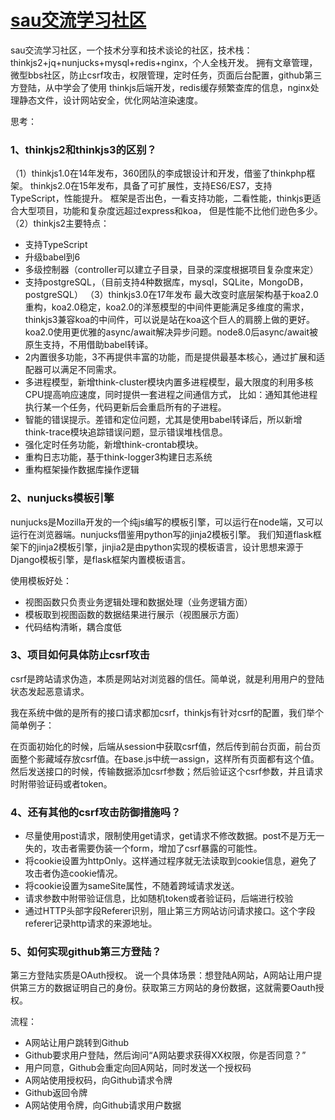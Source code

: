 # [sau交流学习社区](https://www.mwcxs.top/)
sau交流学习社区，一个技术分享和技术谈论的社区，技术栈：thinkjs2+jq+nunjucks+mysql+redis+nginx，个人全栈开发。
拥有文章管理，微型bbs社区，防止csrf攻击，权限管理，定时任务，页面后台配置，github第三方登陆，从中学会了使用
thinkjs后端开发，redis缓存频繁查库的信息，nginx处理静态文件，设计网站安全，优化网站渲染速度。

思考：
### 1、thinkjs2和thinkjs3的区别？
（1）thinkjs1.0在14年发布，360团队的李成银设计和开发，借鉴了thinkphp框架。
thinkjs2.0在15年发布，具备了可扩展性，支持ES6/ES7，支持TypeScript，性能提升。
框架是否出色，一看支持功能，二看性能，thinkjs更适合大型项目，功能和复杂度远超过express和koa，
但是性能不比他们逊色多少。
（2）thinkjs2主要特点：
+ 支持TypeScript
+ 升级babel到6
+ 多级控制器（controller可以建立子目录，目录的深度根据项目复杂度来定）
+ 支持postgreSQL，（目前支持4种数据库，mysql，SQLite，MongoDB，postgreSQL）
（3）thinkjs3.0在17年发布
最大改变时底层架构基于koa2.0重构，koa2.0稳定，koa2.0的洋葱模型的中间件更能满足多维度的需求，thinkjs3兼容koa的中间件，可以说是站在koa这个巨人的肩膀上做的更好。
koa2.0使用更优雅的async/await解决异步问题。node8.0后async/await被原生支持，不用借助babel转译。
+ 2内置很多功能，3不再提供丰富的功能，而是提供最基本核心，通过扩展和适配器可以满足不同需求。
+ 多进程模型，新增think-cluster模块内置多进程模型，最大限度的利用多核CPU提高响应速度，同时提供一套进程之间通信方式，
比如：通知其他进程执行某一个任务，代码更新后会重启所有的子进程。
+ 智能的错误提示。差错和定位问题，尤其是使用babel转译后，所以新增think-trace模块追踪错误问题，显示错误堆栈信息。
+ 强化定时任务功能，新增think-crontab模块。
+ 重构日志功能，基于think-logger3构建日志系统
+ 重构框架操作数据库操作逻辑

### 2、nunjucks模板引擎
nunjucks是Mozilla开发的一个纯js编写的模板引擎，可以运行在node端，又可以运行在浏览器端。nunjucks借鉴用python写的jinja2模板引擎。
我们知道flask框架下的jinja2模板引擎，jinjia2是由python实现的模板语言，设计思想来源于Django模板引擎，是flask框架内置模板语言。

使用模板好处：
+ 视图函数只负责业务逻辑处理和数据处理（业务逻辑方面）
+ 模板取到视图函数的数据结果进行展示（视图展示方面）
+ 代码结构清晰，耦合度低

### 3、项目如何具体防止csrf攻击
csrf是跨站请求伪造，本质是网站对浏览器的信任。简单说，就是利用用户的登陆状态发起恶意请求。

我在系统中做的是所有的接口请求都加csrf，thinkjs有针对csrf的配置，我们举个简单例子：

在页面初始化的时候，后端从session中获取csrf值，然后传到前台页面，前台页面整个影藏域存放csrf值。在base.js中统一assign，这样所有页面都有这个值。
然后发送接口的时候，传输数据添加csrf参数；然后验证这个csrf参数，并且请求时附带验证码或者token。

### 4、还有其他的csrf攻击防御措施吗？
+ 尽量使用post请求，限制使用get请求，get请求不修改数据。post不是万无一失的，攻击者需要伪装一个form，增加了csrf暴露的可能性。
+ 将cookie设置为httpOnly。这样通过程序就无法读取到cookie信息，避免了攻击者伪造cookie情况。
+ 将cookie设置为sameSite属性，不随着跨域请求发送。
+ 请求参数中附带验证信息，比如随机token或者验证码，后端进行校验
+ 通过HTTP头部字段Referer识别，阻止第三方网站访问请求接口。这个字段referer记录http请求的来源地址。


### 5、如何实现github第三方登陆？
第三方登陆实质是OAuth授权。
说一个具体场景：想登陆A网站，A网站让用户提供第三方的数据证明自己的身份。获取第三方网站的身份数据，这就需要Oauth授权。

流程：
+ A网站让用户跳转到Github
+ Github要求用户登陆，然后询问“A网站要求获得XX权限，你是否同意？”
+ 用户同意，Github会重定向回A网站，同时发送一个授权码
+ A网站使用授权码，向Github请求令牌
+ Github返回令牌
+ A网站使用令牌，向Github请求用户数据

